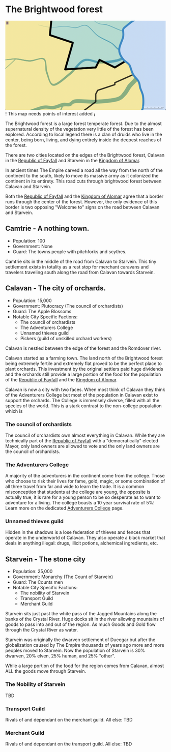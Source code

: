 
# The Brightwood forest

![Area Map](/images/AreaMap.png)
! This map needs points of interest added ¡

The Brightwood forest is a large forest temperate forest. Due to the almost supernatural density of the vegetation very little of the forest has been explored. According to local legend there is a clan of druids who live in the center, being born, living, and dying entirely inside the deepest reaches of the forest.

There are two cities located on the edges of the Brightwood forest, Calavan in the [Republic of Fayfall](/Fayfall.md) and Starvein in the [Kingdom of Alomar](/Alomar.md). 

In ancient times The Empire carved a road all the way from the north of the continent to the south, likely to move its massive army as it colonized the continent in its entirety. This road cuts through brightwood forest between Calavan and Starvein.

Both the [Republic of Fayfall](/Fayfall.md) and the [Kingdom of Alomar](/Alomar.md) agree that a border runs through the center of the forest. However, the only evidence of this border is two opposing "Welcome to" signs on the road between Calavan and Starvein.

## Camtrie - A nothing town.
* Population: 100
* Government: None
* Guard: The towns people with pitchforks and scythes.

Camtrie sits in the middle of the road from Calavan to Starvein. This tiny settlement exists in totality as a rest stop for merchant caravans and travelers traveling south along the road from Calavan towards Starvein.

## Calavan - The city of orchards.

* Population: 15,000
* Government: Plutocracy (The council of orchardists)
* Guard: The Apple Blossoms
* Notable City Specific Factions:
  * The council of orchardists
  * The Adventurers College
  * Unnamed thieves guild
  * Pickers (guild of unskilled orchard workers)

Calavan is nestled between the edge of the forest and the Romdover river.

Calavan started as a farming town. The land north of the Brightwood forest being extremely fertile and extremely flat proved to be the perfect place to plant orchards. This investment by the original settlers paid huge dividends and the orchards still provide a large portion of the food for the population of the [Republic of Fayfall](/Fayfall.md) and the [Kingdom of Alomar](/Alomar.md).

Calavan is now a city with two faces. When most think of Calavan they think of the Adventurers College but most of the population in Calavan exist to support the orchards. The College is immensely diverse, filled with all the species of the world. This is a stark contrast to the non-college population which is 

### The council of orchardists

The council of orchardists own almost everything in Calavan. While they are technically part of the [Republic of Fayfall](/Fayfall.md) with a "democratically" elected Mayor, only land owners are allowed to vote and the only land owners are the council of orchardists.

### The Adventurers College

A majority of the adventurers in the continent come from the college. Those who choose to risk their lives for fame, gold, magic, or some combination of all three travel from far and wide to learn the trade. It is a common misconception that students at the college are young, the opposite is actually true, it is rare for a young person to be so desperate as to want to adventure for a living. The college boasts a 10 year survival rate of 5%! Learn more on the dedicated [Adventurers College](/Guilds//AdventurersCollege.md) page.

### Unnamed thieves guild

Hidden in the shadows is a lose federation of thieves and fences that operate in the underworld of Calavan. They also operate a black market that deals in anything illegal: drugs, illicit potions, alchemical ingredients, etc.

## Starvein - The stone city

* Population: 25,000
* Government: Monarchy (The Count of Starvein)
* Guard: The Counts men
* Notable City Specific Factions:
  * The nobility of Starvein
  * Transport Guild
  * Merchant Guild

Starvein sits just past the white pass of the Jagged Mountains along the banks of the Crystal River. Huge docks sit in the river allowing mountains of goods to pass into and out of the region. As much Goods and Gold flow through the Crystal River as water.

Starvein was originally the dwarven settlement of Dueegar but after the globalization caused by The Empire thousands of years ago more and more peoples moved to Starvein. Now the population of Starvein is 30% dwarven, 20% elven, 25% human, and 25% "other".

While a large portion of the food for the region comes from Calavan, almost ALL the goods move through Starvein. 

### The Nobility of Starvein

TBD

### Transport Guild

Rivals of and dependant on the merchant guild. All else: TBD 

### Merchant Guild

Rivals of and dependant on the transport guild. All else: TBD 